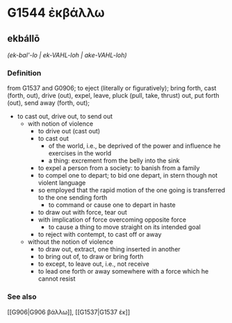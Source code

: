 # G1544 ἐκβάλλω

## ekbállō

_(ek-bal'-lo | ek-VAHL-loh | ake-VAHL-loh)_

### Definition

from G1537 and G0906; to eject (literally or figuratively); bring forth, cast (forth, out), drive (out), expel, leave, pluck (pull, take, thrust) out, put forth (out), send away (forth, out); 

- to cast out, drive out, to send out
  - with notion of violence
    - to drive out (cast out)
    - to cast out
      - of the world, i.e., be deprived of the power and influence he exercises in the world
      - a thing: excrement from the belly into the sink
    - to expel a person from a society: to banish from a family
    - to compel one to depart; to bid one depart, in stern though not violent language
    - so employed that the rapid motion of the one going is transferred to the one sending forth
      - to command or cause one to depart in haste
    - to draw out with force, tear out
    - with implication of force overcoming opposite force
      - to cause a thing to move straight on its intended goal
    - to reject with contempt, to cast off or away
  - without the notion of violence
    - to draw out, extract, one thing inserted in another
    - to bring out of, to draw or bring forth
    - to except, to leave out, i.e., not receive
    - to lead one forth or away somewhere with a force which he cannot resist

### See also

[[G906|G906 βάλλω]], [[G1537|G1537 ἐκ]]
